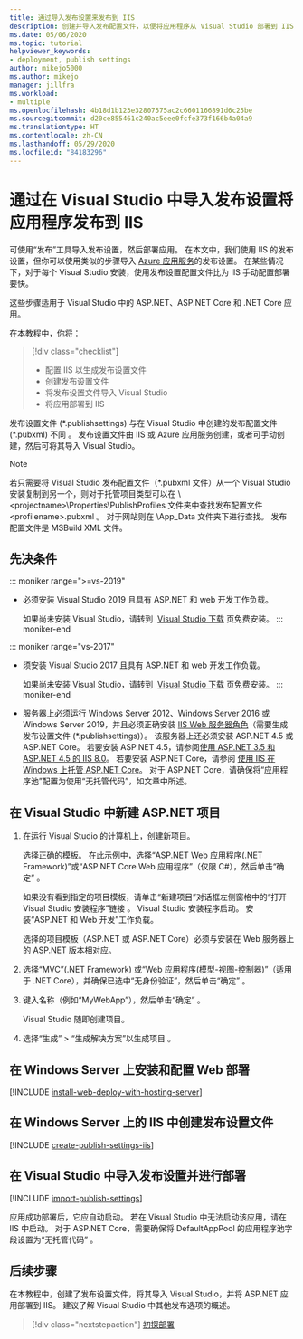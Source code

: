 ```yaml
---
title: 通过导入发布设置来发布到 IIS
description: 创建并导入发布配置文件，以便将应用程序从 Visual Studio 部署到 IIS
ms.date: 05/06/2020
ms.topic: tutorial
helpviewer_keywords:
- deployment, publish settings
author: mikejo5000
ms.author: mikejo
manager: jillfra
ms.workload:
- multiple
ms.openlocfilehash: 4b18d1b123e32807575ac2c6601166891d6c25be
ms.sourcegitcommit: d20ce855461c240ac5eee0fcfe373f166b4a04a9
ms.translationtype: HT
ms.contentlocale: zh-CN
ms.lasthandoff: 05/29/2020
ms.locfileid: "84183296"
---
```

# <a name="publish-an-application-to-iis-by-importing-publish-settings-in-visual-studio"></a>通过在 Visual Studio 中导入发布设置将应用程序发布到 IIS

可使用“发布”工具导入发布设置，然后部署应用。 在本文中，我们使用 IIS 的发布设置，但你可以使用类似的步骤导入 [Azure 应用服务](../deployment/tutorial-import-publish-settings-azure.md)的发布设置。 在某些情况下，对于每个 Visual Studio 安装，使用发布设置配置文件比为 IIS 手动配置部署要快。

这些步骤适用于 Visual Studio 中的 ASP.NET、ASP.NET Core 和 .NET Core 应用。

在本教程中，你将：

> [!div class="checklist"]
> * 配置 IIS 以生成发布设置文件
> * 创建发布设置文件
> * 将发布设置文件导入 Visual Studio
> * 将应用部署到 IIS

发布设置文件 (\*.publishsettings) 与在 Visual Studio 中创建的发布配置文件 (\*.pubxml) 不同 。 发布设置文件由 IIS 或 Azure 应用服务创建，或者可手动创建，然后可将其导入 Visual Studio。

> [!NOTE]
> 若只需要将 Visual Studio 发布配置文件（\*.pubxml 文件）从一个 Visual Studio 安装复制到另一个，则对于托管项目类型可以在 \\<projectname\>\Properties\PublishProfiles 文件夹中查找发布配置文件 \<profilename\>.pubxml 。 对于网站则在 \App_Data 文件夹下进行查找。 发布配置文件是 MSBuild XML 文件。

## <a name="prerequisites"></a>先决条件

::: moniker range=">=vs-2019"

* 必须安装 Visual Studio 2019 且具有 ASP.NET 和 web 开发工作负载。

    如果尚未安装 Visual Studio，请转到  [Visual Studio 下载](https://visualstudio.microsoft.com/downloads/) 页免费安装。
::: moniker-end

::: moniker range="vs-2017"

* 须安装 Visual Studio 2017 且具有 ASP.NET 和 web 开发工作负载。

    如果尚未安装 Visual Studio，请转到  [Visual Studio 下载](https://visualstudio.microsoft.com/downloads/) 页免费安装。
::: moniker-end

* 服务器上必须运行 Windows Server 2012、Windows Server 2016 或 Windows Server 2019，并且必须正确安装 [IIS Web 服务器角色](/iis/get-started/whats-new-in-iis-8/iis-80-using-aspnet-35-and-aspnet-45)（需要生成发布设置文件 (\*.publishsettings)）。 该服务器上还必须安装 ASP.NET 4.5 或 ASP.NET Core。 若要安装 ASP.NET 4.5，请参阅[使用 ASP.NET 3.5 和 ASP.NET 4.5 的 IIS 8.0](/iis/get-started/whats-new-in-iis-8/iis-80-using-aspnet-35-and-aspnet-45)。 若要安装 ASP.NET Core，请参阅 [使用 IIS 在 Windows 上托管 ASP.NET Core](/aspnet/core/publishing/iis?tabs=aspnetcore2x#iis-configuration)。 对于 ASP.NET Core，请确保将“应用程序池”配置为使用“无托管代码”，如文章中所述。

## <a name="create-a-new-aspnet-project-in-visual-studio"></a>在 Visual Studio 中新建 ASP.NET 项目

1. 在运行 Visual Studio 的计算机上，创建新项目。

    选择正确的模板。 在此示例中，选择“ASP.NET Web 应用程序(.NET Framework)”或“ASP.NET Core Web 应用程序”（仅限 C#），然后单击“确定”  。

    如果没有看到指定的项目模板，请单击“新建项目”对话框左侧窗格中的“打开 Visual Studio 安装程序”链接 。 Visual Studio 安装程序启动。 安装“ASP.NET 和 Web 开发”工作负载。

    选择的项目模板（ASP.NET 或 ASP.NET Core）必须与安装在 Web 服务器上的 ASP.NET 版本相对应。

1. 选择“MVC”(.NET Framework) 或“Web 应用程序(模型-视图-控制器)”（适用于 .NET Core），并确保已选中“无身份验证”，然后单击“确定”   。

1. 键入名称（例如“MyWebApp”），然后单击“确定” 。

    Visual Studio 随即创建项目。

1. 选择“生成” > “生成解决方案”以生成项目 。

## <a name="install-and-configure-web-deploy-on-windows-server"></a>在 Windows Server 上安装和配置 Web 部署

[!INCLUDE [install-web-deploy-with-hosting-server](../deployment/includes/install-web-deploy-with-hosting-server.md)]

## <a name="create-the-publish-settings-file-in-iis-on-windows-server"></a>在 Windows Server 上的 IIS 中创建发布设置文件

[!INCLUDE [create-publish-settings-iis](../deployment/includes/create-publish-settings-iis.md)]

## <a name="import-the-publish-settings-in-visual-studio-and-deploy"></a>在 Visual Studio 中导入发布设置并进行部署

[!INCLUDE [import-publish-settings](../deployment/includes/import-publish-settings-vs.md)]

应用成功部署后，它应自动启动。 若在 Visual Studio 中无法启动该应用，请在 IIS 中启动。 对于 ASP.NET Core，需要确保将 DefaultAppPool 的应用程序池字段设置为“无托管代码” 。

## <a name="next-steps"></a>后续步骤

在本教程中，创建了发布设置文件，将其导入 Visual Studio，并将 ASP.NET 应用部署到 IIS。 建议了解 Visual Studio 中其他发布选项的概述。

> [!div class="nextstepaction"]
> [初探部署](../deployment/deploying-applications-services-and-components.md)
